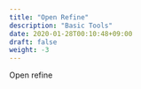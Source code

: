 ```yaml
---
title: "Open Refine"
description: "Basic Tools"
date: 2020-01-28T00:10:48+09:00
draft: false
weight: -3
---
```


Open refine

